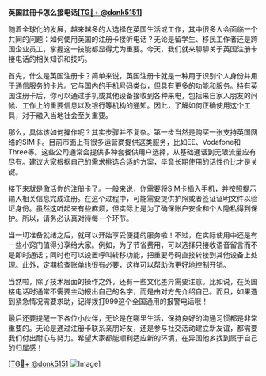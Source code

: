 **英国註冊卡怎么接电话[[TG💪+ @donk5151](https://t.me/s/donk5151)]**

随着全球化的发展，越来越多的人选择在英国生活或工作，其中很多人会面临一个共同的问题：如何使用英国的注册卡接听电话？无论是留学生、移民工作者还是跨国企业员工，掌握这一技能都显得尤为重要。今天，我们就来聊聊关于英国注册卡接电话的相关知识和技巧。

首先，什么是英国注册卡？简单来说，英国注册卡就是一种用于识别个人身份并用于通信服务的卡片。它与国内的手机号码类似，但具有更多的功能和服务。持有英国注册卡后，你可以通过手机或其他设备接收到各种来电，包括来自家人朋友的问候、工作上的重要信息以及银行等机构的通知。因此，了解如何正确使用这个工具，对于融入当地社会至关重要。

那么，具体该如何操作呢？其实步骤并不复杂。第一步当然是购买一张支持英国网络的SIM卡。目前市面上有很多运营商提供这类服务，比如EE、Vodafone和Three等。这些公司通常会提供多种套餐供用户选择，从基础通话到无限流量应有尽有。建议大家根据自己的需求挑选合适的方案，毕竟长期使用的话性价比才是关键。

接下来就是激活你的注册卡了。一般来说，你需要将SIM卡插入手机，并按照提示输入相关信息完成注册。在这个过程中，可能需要提供护照或者签证证明文件以验证身份。虽然这听起来有些麻烦，但实际上是为了确保账户安全和个人隐私得到保护。所以，请务必认真对待每一个环节。

当一切准备就绪之后，就可以开始享受便捷的服务啦！不过，在实际使用中还是有一些小窍门值得分享给大家。例如，为了节省费用，可以选择只接收语音留言而不是即时通话；同时也可以设置呼叫转移功能，把重要号码直接转接到其他设备上处理。此外，定期检查账单也很有必要，这样可以帮助你更好地控制开销。

当然啦，除了技术层面的操作之外，还有一些文化差异需要注意。比如说，在英国接电话时通常不需要主动报出自己的名字，而是由对方先介绍自己。而且，如果遇到紧急情况需要求助，记得拨打999这个全国通用的报警电话哦！

最后还要提醒一下各位小伙伴，无论是在哪里生活，保持良好的沟通习惯都是非常重要的。无论是通过注册卡联系亲朋好友，还是参与社交活动建立新友谊，都需要我们付出耐心与努力。希望大家都能顺利适应新的环境，在异国他乡找到属于自己的归属感！

[[TG💪+ @donk5151](https://t.me/s/donk5151) ![Image](https://i.postimg.cc/rwNCRYN7/Snipaste-2025-04-30-17-27-05.png)]